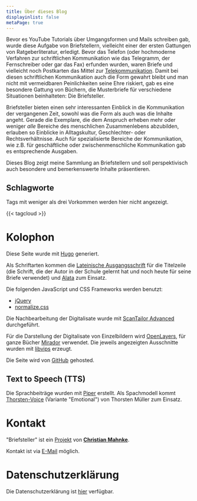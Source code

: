 ```yaml
---
title: Über dieses Blog
displayinlist: false
metaPage: true
---
```


Bevor es YouTube Tutorials über Umgangsformen und Mails schreiben gab, wurde diese Aufgabe von Briefstellern, vielleicht einer der ersten Gattungen von Ratgeberliteratur, erledigt. Bevor das Telefon (oder hochmoderne Verfahren zur schriftlichen Kommunikation wie das Telegramm, der Fernschreiber oder gar das Fax) erfunden wurden, waren Briefe und vielleicht noch Postkarten das Mittel zur [Telekommunikation](https://de.wikipedia.org/wiki/Telekommunikation). Damit bei diesen schriftlichen Kommunikation auch die Form gewahrt bleibt und man nicht mit vermeidbaren Peinlichkeiten seine Ehre riskiert, gab es eine besondere Gattung von Büchern, die Musterbriefe für verschiedene Situationen beinhalteten: Die Briefsteller.

Briefsteller bieten einen sehr interessanten Einblick in die Kommunikation der vergangenen Zeit, sowohl was die Form als auch was die Inhalte angeht. Gerade die Exemplare, die dem Anspruch erheben mehr oder weniger _alle_ Bereiche des menschlichen Zusammenlebens abzubilden, erlauben so Einblicke in Alltagskultur, Geschlechter- oder Rechtsverhältnisse. Auch für spezialisierte Bereiche der Kommunikation, wie z.B. für geschäftliche oder zwischenmenschliche Kommunikation gab es entsprechende Ausgaben.

Dieses Blog zeigt meine Sammlung an Briefstellern und soll perspektivisch auch besondere und bemerkenswerte Inhalte präsentieren.

## Schlagworte

Tags mit weniger als drei Vorkommen werden hier nicht angezeigt.

{{< tagcloud >}}

# Kolophon

Diese Seite wurde mit [Hugo](https://gohugo.io/) generiert.

Als Schriftarten kommen die [Lateinische Ausgangsschrift](https://de.wikipedia.org/wiki/Ausgangsschrift#Lateinische_Ausgangsschrift) für die Titelzeile (die Schrift, die der Autor in der Schule gelernt hat und noch heute für seine Briefe verwendet) und [Alata](https://github.com/SorkinType/Alata) zum Einsatz.

Die folgenden JavaScript und CSS Frameworks werden benutzt:
* [jQuery](https://jquery.com/)
* [normalize.css](https://necolas.github.io/normalize.css/)


Die Nachbearbeitung der Digitalisate wurde mit [ScanTailor Advanced](https://github.com/4lex4/scantailor-advanced) durchgeführt.

Für die Darstellung der Digitalisate von Einzelbildern wird [OpenLayers](https://openlayers.org/), für ganze Bücher [Mirador](https://projectmirador.org/) verwendet. Die jeweils angezeigten Ausschnitte wurden mit [libvips](https://libvips.github.io/libvips/) erzeugt.

Die Seite wird von [GitHub](https://github.com/) gehosted.

## Text to Speech (TTS)

Die Sprachbeiträge wurden mit [Piper](https://github.com/rhasspy/piper) erstellt. Als Spachmodell kommt [Thorsten-Voice](https://www.thorsten-voice.de/) (Variante "Emotional") von Thorsten Müller zum Einsatz.

# Kontakt

"Briefsteller" ist ein [Projekt](https://projektemacher.org) von **[Christian Mahnke](https://christianmahnke.de/)**.

Kontakt ist via [E-Mail](mailto:briefsteller@projektemacher.org) möglich.

# Datenschutzerklärung

Die Datenschutzerklärung ist [hier](/privacy) verfügbar.
